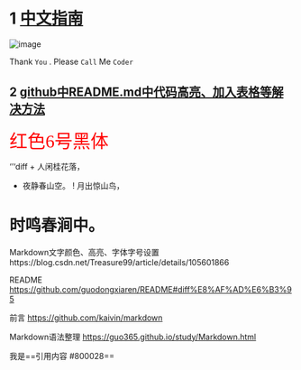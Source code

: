 # 1 [中文指南](https://docs.github.com/cn/github/writing-on-github/getting-started-with-writing-and-formatting-on-github/basic-writing-and-formatting-syntax#links)
![image](https://user-images.githubusercontent.com/84896436/121191768-d9d5fd80-c89e-11eb-9a2b-5b7436fecfd7.png)

Thank `You` . Please `Call` Me `Coder` 

## 2 [github中README.md中代码高亮、加入表格等解决方法](https://blog.csdn.net/u_7890/article/details/81565679)

<font color=red size=6 face="黑体">红色6号黑体</font>


‘’‘diff + 人闲桂花落，
- 夜静春山空。
! 月出惊山鸟，
# 时鸣春涧中。


Markdown文字颜色、高亮、字体字号设置https://blog.csdn.net/Treasure99/article/details/105601866

README  https://github.com/guodongxiaren/README#diff%E8%AF%AD%E6%B3%95 

前言 https://github.com/kaivin/markdown 

Markdown语法整理 https://guo365.github.io/study/Markdown.html 

我是==引用内容 #800028==

